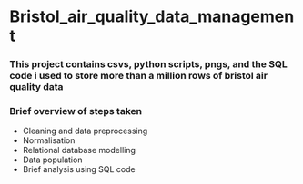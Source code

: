 # Bristol_air_quality_data_management
### This project contains csvs, python scripts, pngs, and the SQL code i used to store more than a million rows of bristol air quality data
### __Brief overview of steps taken__
- Cleaning and data preprocessing
- Normalisation
- Relational database modelling
- Data population
- Brief analysis using SQL code

